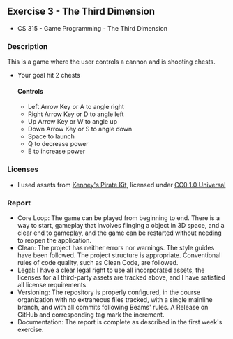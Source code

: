 ## Exercise 3 - The Third Dimension
- CS 315 - Game Programming - The Third Dimension
  
### Description
This is a game where the user controls a cannon and is shooting chests.
- Your goal hit 2 chests

  #### Controls
  - Left Arrow Key or A to angle right
  - Right Arrow Key or D to angle left
  - Up Arrow Key or W to angle up
  - Down Arrow Key or S to angle down
  - Space to launch
  - Q to decrease power
  - E to increase power

### Licenses
- I used assets from [Kenney's Pirate Kit](https://kenney.nl/assets/pirate-kit), licensed under [CC0 1.0 Universal](https://creativecommons.org/publicdomain/zero/1.0/)

### Report
- Core Loop: The game can be played from beginning to end. There is a way to start, gameplay that involves flinging a object in 3D space, and a clear end to gameplay, and the game can be restarted without needing to reopen the application.
- Clean: The project has neither errors nor warnings. The style guides have been followed. The project structure is appropriate. Conventional rules of code quality, such as Clean Code, are followed.
- Legal: I have a clear legal right to use all incorporated assets, the licenses for all third-party assets are tracked above, and I have satisfied all license requirements.
- Versioning: The repository is properly configured, in the course organization with no extraneous files tracked, with a single mainline branch, and with all commits following Beams' rules. A Release on GitHub and corresponding tag mark the increment.
- Documentation: The report is complete as described in the first week's exercise.
